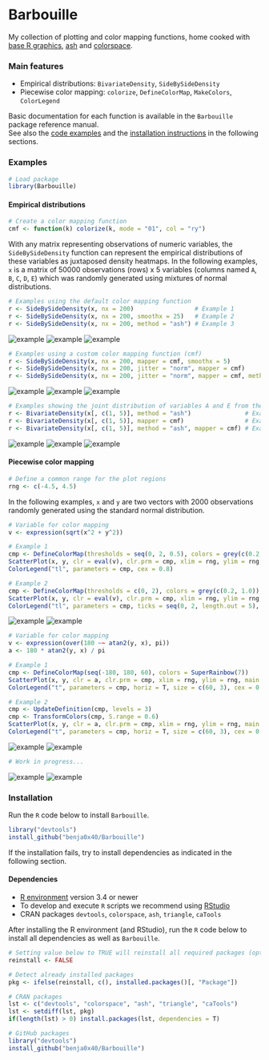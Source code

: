 Barbouille
================================================================================

My collection of plotting and color mapping functions, home cooked with
[base R graphics](https://stat.ethz.ch/R-manual/R-patched/library/graphics/html/00Index.html),
[ash](https://CRAN.R-project.org/package=ash) and
[colorspace](https://cran.r-project.org/package=colorspace).

### Main features

* Empirical distributions: `BivariateDensity`, `SideBySideDensity`
* Piecewise color mapping: `colorize`, `DefineColorMap`, `MakeColors`, `ColorLegend`

Basic documentation for each function is available in the `Barbouille` package
reference manual.  
See also the [code examples](#examples)
and the [installation instructions](#install)
in the following sections.

### <a name="examples"></a>Examples

```r
# Load package
library(Barbouille)
```

#### Empirical distributions

```r
# Create a color mapping function
cmf <- function(k) colorize(k, mode = "01", col = "ry")
```

With any matrix representing observations of numeric variables,
the `SideBySideDensity` function can represent the empirical distributions
of these variables as juxtaposed density heatmaps.
In the following examples, `x` is a matrix of
50000 observations (rows) x 5 variables (columns named `A`, `B`, `C`, `D`, `E`)
which was randomly generated using mixtures of normal distributions.

```r
# Examples using the default color mapping function
r <- SideBySideDensity(x, nx = 200)                 # Example 1
r <- SideBySideDensity(x, nx = 200, smoothx = 25)   # Example 2
r <- SideBySideDensity(x, nx = 200, method = "ash") # Example 3
```

![](./images/gallery/barbouille_01.png "example")
![](./images/gallery/barbouille_02.png "example")
![](./images/gallery/barbouille_03.png "example")

```r
# Examples using a custom color mapping function (cmf)
r <- SideBySideDensity(x, nx = 200, mapper = cmf, smoothx = 5)                     # Example 1
r <- SideBySideDensity(x, nx = 200, jitter = "norm", mapper = cmf)                 # Example 2
r <- SideBySideDensity(x, nx = 200, jitter = "norm", mapper = cmf, method = "ash") # Example 3
```

![](./images/gallery/barbouille_04.png "example")
![](./images/gallery/barbouille_05.png "example")
![](./images/gallery/barbouille_06.png "example")

```r
# Examples showing the joint distribution of variables A and E from the matrix x
r <- BivariateDensity(x[, c(1, 5)], method = "ash")               # Example 1
r <- BivariateDensity(x[, c(1, 5)], mapper = cmf)                 # Example 2
r <- BivariateDensity(x[, c(1, 5)], method = "ash", mapper = cmf) # Example 3
```

![](./images/gallery/barbouille_07.png "example")
![](./images/gallery/barbouille_08.png "example")
![](./images/gallery/barbouille_09.png "example")

#### Piecewise color mapping

```r
# Define a common range for the plot regions
rng <- c(-4.5, 4.5)
```

In the following examples, `x` and `y` are two vectors with 2000 observations
randomly generated using the standard normal distribution.

```r
# Variable for color mapping
v <- expression(sqrt(x^2 + y^2))

# Example 1
cmp <- DefineColorMap(thresholds = seq(0, 2, 0.5), colors = grey(c(0.2, 0.8)), above = "red")
ScatterPlot(x, y, clr = eval(v), clr.prm = cmp, xlim = rng, ylim = rng, main = v)
ColorLegend("tl", parameters = cmp, cex = 0.8)

# Example 2
cmp <- DefineColorMap(thresholds = c(0, 2), colors = grey(c(0.2, 1.0)), above = "red", levels = 4)
ScatterPlot(x, y, clr = eval(v), clr.prm = cmp, xlim = rng, ylim = rng, main = v)
ColorLegend("tl", parameters = cmp, ticks = seq(0, 2, length.out = 5), cex = 0.8)
```

![](./images/gallery/barbouille_10.png "example")
![](./images/gallery/barbouille_11.png "example")

```r
# Variable for color mapping
v <- expression(over(180 ~~ atan2(y, x), pi))
a <- 180 * atan2(y, x) / pi

# Example 1
cmp <- DefineColorMap(seq(-180, 180, 60), colors = SuperRainbow(7))
ScatterPlot(x, y, clr = a, clr.prm = cmp, xlim = rng, ylim = rng, main = v)
ColorLegend("t", parameters = cmp, horiz = T, size = c(60, 3), cex = 0.8)

# Example 2
cmp <- UpdateDefinition(cmp, levels = 3)
cmp <- TransformColors(cmp, S.range = 0.6)
ScatterPlot(x, y, clr = a, clr.prm = cmp, xlim = rng, ylim = rng, main = v)
ColorLegend("t", parameters = cmp, horiz = T, size = c(60, 3), cex = 0.8)
```

![](./images/gallery/barbouille_12.png "example")
![](./images/gallery/barbouille_13.png "example")

```r
# Work in progress...
```

![](./images/gallery/barbouille_14.png "example")
![](./images/gallery/barbouille_15.png "example")

### <a name="install"></a>Installation

Run the `R` code below to install `Barbouille`.

```R
library("devtools")
install_github("benja0x40/Barbouille")
```

If the installation fails, try to install dependencies as indicated
in the following section.

#### Dependencies

  - [R environment](https://www.r-project.org/) version 3.4 or newer
  - To develop and execute `R` scripts we recommend using [RStudio](https://www.rstudio.com/products/rstudio/download)
  - CRAN packages `devtools`, `colorspace`, `ash`, `triangle`, `caTools`

After installing the R environment (and RStudio), run the `R` code below
to install all dependencies as well as `Barbouille`.

```R
# Setting value below to TRUE will reinstall all required packages (optional)
reinstall <- FALSE

# Detect already installed packages
pkg <- ifelse(reinstall, c(), installed.packages()[, "Package"])

# CRAN packages
lst <- c("devtools", "colorspace", "ash", "triangle", "caTools")
lst <- setdiff(lst, pkg)
if(length(lst) > 0) install.packages(lst, dependencies = T)

# GitHub packages
library("devtools")
install_github("benja0x40/Barbouille")
```
